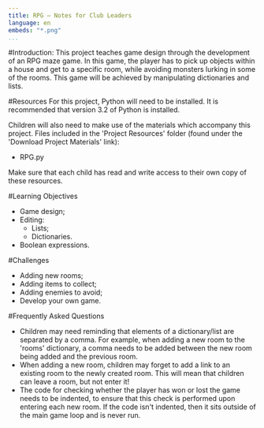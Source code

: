 ```yaml
---
title: RPG — Notes for Club Leaders
language: en
embeds: "*.png"
...
```


#Introduction:
This project teaches game design through the development of an RPG maze game. In this game, the player has to pick up objects within a house and get to a specific room, while avoiding monsters lurking in some of the rooms. This game will be achieved by manipulating dictionaries and lists.

#Resources
For this project, Python will need to be installed. It is recommended that version 3.2 of Python is installed.

Children will also need to make use of the materials which accompany this project. Files included in the 'Project Resources' folder (found under the 'Download Project Materials' link):

+ RPG.py

Make sure that each child has read and write access to their own copy of these resources.

#Learning Objectives
+ Game design;
+ Editing:
	+ Lists;
	+ Dictionaries.
+ Boolean expressions.

#Challenges
+ Adding new rooms;
+ Adding items to collect;
+ Adding enemies to avoid;
+ Develop your own game.

#Frequently Asked Questions
+ Children may need reminding that elements of a dictionary/list are separated by a comma. For example, when adding a new room to the 'rooms' dictionary, a comma needs to be added between the new room being added and the previous room.
+ When adding a new room, children may forget to add a link to an existing room to the newly created room. This will mean that children can leave a room, but not enter it!
+ The code for checking whether the player has won or lost the game needs to be indented, to ensure that this check is performed upon entering each new room. If the code isn't indented, then it sits outside of the main game loop and is never run.

